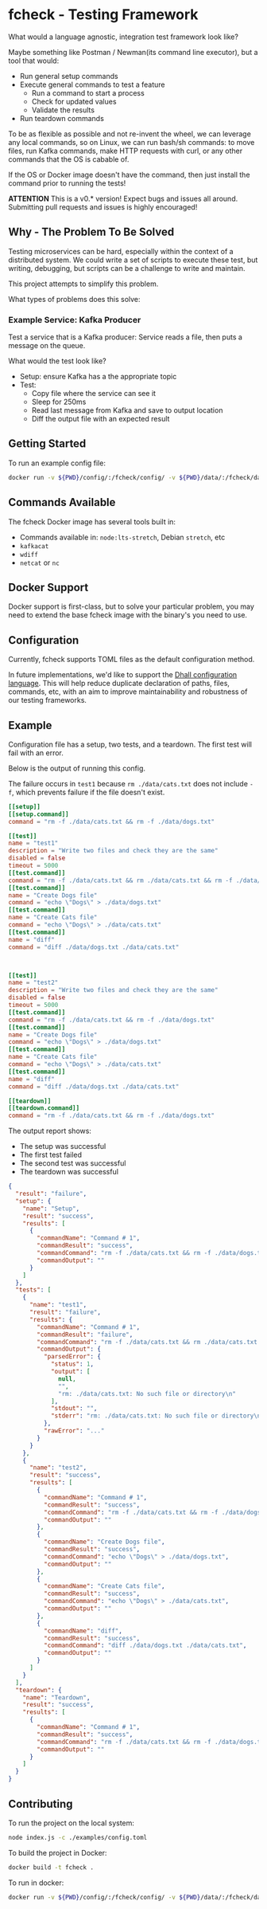 # fcheck - Testing Framework

What would a language agnostic, integration test framework look like?

Maybe something like Postman / Newman(its command line executor), but a tool that would:

* Run general setup commands
* Execute general commands to test a feature
  * Run a command to start a process
  * Check for updated values
  * Validate the results
* Run teardown commands

To be as flexible as possible and not re-invent the wheel, we can leverage any local commands, so on Linux, we can run bash/sh commands: to move files, run Kafka commands, make HTTP requests with curl, or any other commands that the OS is cabable of.

If the OS or Docker image doesn't have the command, then just install the command prior to running the tests!

**ATTENTION** This is a v0.* version! Expect bugs and issues all around. Submitting pull requests and issues is highly encouraged!

## Why - The Problem To Be Solved

Testing microservices can be hard, especially within the context of a distributed system. We could write a set of scripts to execute these test, but writing, debugging, but scripts can be a challenge to write and maintain.

This project attempts to simplify this problem.

What types of problems does this solve:

### Example Service: Kafka Producer

Test a service that is a Kafka producer: Service reads a file, then puts a message on the queue.

What would the test look like?

* Setup: ensure Kafka has a the appropriate topic
* Test:
  * Copy file where the service can see it
  * Sleep for 250ms
  * Read last message from Kafka and save to output location
  * Diff the output file with an expected result

## Getting Started

To run an example config file:

```bash
docker run -v ${PWD}/config/:/fcheck/config/ -v ${PWD}/data/:/fcheck/data/ fcheck -c ./examples/config.toml -r ./data/report.json
```

## Commands Available

The fcheck Docker image has several tools built in:

* Commands available in: `node:lts-stretch`, Debian `stretch`, etc
* `kafkacat`
* `wdiff`
* `netcat` or `nc`

## Docker Support

Docker support is first-class, but to solve your particular problem, you may need to extend the base fcheck image with the binary's you need to use.

## Configuration

Currently, fcheck supports TOML files as the default configuration method.

In future implementations, we'd like to support the [Dhall configuration language](https://dhall-lang.org/). This will help reduce duplicate declaration of paths, files, commands, etc, with an aim to improve maintainability and robustness of our testing frameworks.

## Example

Configuration file has a setup, two tests, and a teardown. The first test will fail with an error.

Below is the output of running this config.

The failure occurs in `test1` because `rm ./data/cats.txt` does not include `-f`, which prevents failure if the file doesn't exist.

```toml
[[setup]]
[[setup.command]]
command = "rm -f ./data/cats.txt && rm -f ./data/dogs.txt"

[[test]]
name = "test1"
description = "Write two files and check they are the same"
disabled = false
timeout = 5000
[[test.command]]
command = "rm -f ./data/cats.txt && rm ./data/cats.txt && rm -f ./data/dogs.txt"
[[test.command]]
name = "Create Dogs file"
command = "echo \"Dogs\" > ./data/dogs.txt"
[[test.command]]
name = "Create Cats file"
command = "echo \"Dogs\" > ./data/cats.txt"
[[test.command]]
name = "diff"
command = "diff ./data/dogs.txt ./data/cats.txt"



[[test]]
name = "test2"
description = "Write two files and check they are the same"
disabled = false
timeout = 5000
[[test.command]]
command = "rm -f ./data/cats.txt && rm -f ./data/dogs.txt"
[[test.command]]
name = "Create Dogs file"
command = "echo \"Dogs\" > ./data/dogs.txt"
[[test.command]]
name = "Create Cats file"
command = "echo \"Dogs\" > ./data/cats.txt"
[[test.command]]
name = "diff"
command = "diff ./data/dogs.txt ./data/cats.txt"

[[teardown]]
[[teardown.command]]
command = "rm -f ./data/cats.txt && rm -f ./data/dogs.txt"
```

The output report shows:

* The setup was successful
* The first test failed
* The second test was successful
* The teardown was successful

```json
{
  "result": "failure",
  "setup": {
    "name": "Setup",
    "result": "success",
    "results": [
      {
        "commandName": "Command # 1",
        "commandResult": "success",
        "commandCommand": "rm -f ./data/cats.txt && rm -f ./data/dogs.txt",
        "commandOutput": ""
      }
    ]
  },
  "tests": [
    {
      "name": "test1",
      "result": "failure",
      "results": {
        "commandName": "Command # 1",
        "commandResult": "failure",
        "commandCommand": "rm -f ./data/cats.txt && rm ./data/cats.txt && rm -f ./data/dogs.txt",
        "commandOutput": {
          "parsedError": {
            "status": 1,
            "output": [
              null,
              "",
              "rm: ./data/cats.txt: No such file or directory\n"
            ],
            "stdout": "",
            "stderr": "rm: ./data/cats.txt: No such file or directory\n"
          },
          "rawError": "..."
        }
      }
    },
    {
      "name": "test2",
      "result": "success",
      "results": [
        {
          "commandName": "Command # 1",
          "commandResult": "success",
          "commandCommand": "rm -f ./data/cats.txt && rm -f ./data/dogs.txt",
          "commandOutput": ""
        },
        {
          "commandName": "Create Dogs file",
          "commandResult": "success",
          "commandCommand": "echo \"Dogs\" > ./data/dogs.txt",
          "commandOutput": ""
        },
        {
          "commandName": "Create Cats file",
          "commandResult": "success",
          "commandCommand": "echo \"Dogs\" > ./data/cats.txt",
          "commandOutput": ""
        },
        {
          "commandName": "diff",
          "commandResult": "success",
          "commandCommand": "diff ./data/dogs.txt ./data/cats.txt",
          "commandOutput": ""
        }
      ]
    }
  ],
  "teardown": {
    "name": "Teardown",
    "result": "success",
    "results": [
      {
        "commandName": "Command # 1",
        "commandResult": "success",
        "commandCommand": "rm -f ./data/cats.txt && rm -f ./data/dogs.txt",
        "commandOutput": ""
      }
    ]
  }
}
```

## Contributing

To run the project on the local system:

```bash
node index.js -c ./examples/config.toml
```

To build the project in Docker:

```bash
docker build -t fcheck .
```

To run in docker:

```bash
docker run -v ${PWD}/config/:/fcheck/config/ -v ${PWD}/data/:/fcheck/data/ fcheck -c ./examples/config.toml -r ./data/report.json
```
